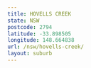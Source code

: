 ```yaml
---
title: HOVELLS CREEK
state: NSW
postcode: 2794
latitude: -33.898505
longitude: 148.664838
url: /nsw/hovells-creek/
layout: suburb
---
```

